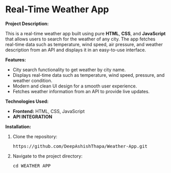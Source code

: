  <h1>Real-Time Weather App</h1>
  
  <p><strong>Project Description:</strong></p>
  <p>This is a real-time weather app built using pure <strong>HTML</strong>, <strong>CSS</strong>, and <strong>JavaScript</strong> that allows users to search for the weather of any city. The app fetches real-time data such as temperature, wind speed, air pressure, and weather description from an API and displays it in an easy-to-use interface.</p>

  <p><strong>Features:</strong></p>
  <ul>
    <li>City search functionality to get weather by city name.</li>
    <li>Displays real-time data such as temperature, wind speed, pressure, and weather condition.</li>
    <li>Modern and clean UI design for a smooth user experience.</li>
    <li>Fetches weather information from an API to provide live updates.</li>
  </ul>

   <p><strong>Technologies Used:</strong></p>
  <ul>
    <li><strong>Frontend:</strong> HTML, CSS, JavaScript</li>
    <li><strong>API INTEGRATION</strong></li>
  </ul>

  <p><strong>Installation:</strong></p>
  <ol>
    <li>Clone the repository:</li>
    <pre>https://github.com/DeepAshishThapa/Weather-App.git</pre>
    <li>Navigate to the project directory:</li>
    <pre>cd WEATHER APP</pre>
    
  </ol>